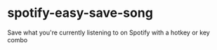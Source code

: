 # spotify-easy-save-song
Save what you're currently listening to on Spotify with a hotkey or key combo

